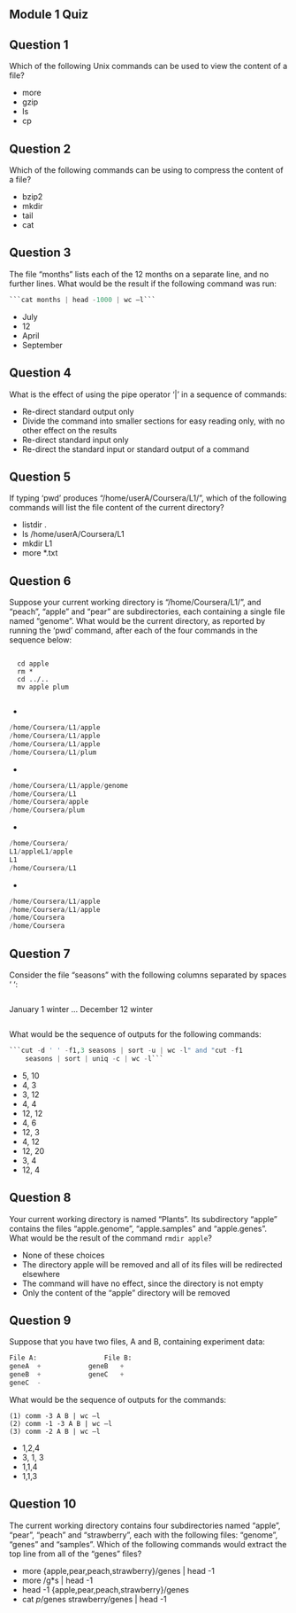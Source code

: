 ## Module 1 Quiz

## Question 1
Which of the following Unix commands can be used to view the content of a file?
* more
* gzip
* ls
* cp

## Question 2
Which of the following commands can be using to compress the content of a file?
* bzip2
* mkdir
* tail
* cat

## Question 3
The file “months” lists each of the 12 months on a separate line, and no further lines. What would be the result if the following command was run:
```Python
```cat months | head -1000 | wc –l```
```
* July
* 12
* April
* September

## Question 4
What is the effect of using the pipe operator ‘|’ in a sequence of commands:
* Re-direct standard output only
* Divide the command into smaller sections for easy reading only, with no other effect on the results
* Re-direct standard input only
* Re-direct the standard input or standard output of a command

## Question 5
If typing ‘pwd’ produces “/home/userA/Coursera/L1/”, which of the following commands will list the file content of the current directory?
* listdir .
* ls /home/userA/Coursera/L1
* mkdir L1
* more *.txt

## Question 6
Suppose your current working directory is “/home/Coursera/L1/”, and “peach”, “apple” and “pear” are subdirectories, each containing a single file named “genome”. What would be the current directory, as reported by running the ‘pwd’ command, after each of the four commands in the sequence below:

```Python
```
      cd apple
      rm *
      cd ../..
      mv apple plum
```
```
* 
```Python
/home/Coursera/L1/apple
/home/Coursera/L1/apple
/home/Coursera/L1/apple
/home/Coursera/L1/plum
```
* 
```Python
/home/Coursera/L1/apple/genome
/home/Coursera/L1
/home/Coursera/apple
/home/Coursera/plum
```
* 
```Python
/home/Coursera/
L1/appleL1/apple
L1
/home/Coursera/L1
```
*
```Python
/home/Coursera/L1/apple
/home/Coursera/L1/apple
/home/Coursera
/home/Coursera
```

## Question 7
Consider the file “seasons” with the following columns separated by spaces ‘ ‘:
```Python
```
January 1 winter
…
December 12 winter
```
```
What would be the sequence of outputs for the following commands: 
```Python
```cut -d ' ' -f1,3 seasons | sort -u | wc -l" and "cut -f1 
    seasons | sort | uniq -c | wc -l```
```
* 5, 10
* 4, 3
* 3, 12
* 4, 4
* 12, 12
* 4, 6
* 12, 3
* 4, 12
* 12, 20
* 3, 4
* 12, 4

## Question 8
Your current working directory is named “Plants”. Its subdirectory “apple” contains the files “apple.genome”, “apple.samples” and “apple.genes”. What would be the result of the command ```rmdir apple```?
* None of these choices
* The directory apple will be removed and all of its files will be redirected elsewhere
* The command will have no effect, since the directory is not empty
* Only the content of the “apple” directory will be removed

## Question 9
Suppose that you have two files, A and B, containing experiment data:
```Python
File A:                 File B:
geneA  +            geneB   +
geneB  +            geneC   +
geneC  -
```
What would be the sequence of outputs for the commands: 
```
(1) comm -3 A B | wc –l  
(2) comm -1 -3 A B | wc –l   
(3) comm -2 A B | wc –l
```
* 1,2,4
* 3, 1, 3
* 1,1,4
* 1,1,3

## Question 10
The current working directory contains four subdirectories named “apple”, “pear”, “peach” and “strawberry”, each with the following files: “genome”, “genes” and “samples”. Which of the following commands would extract the top line from all of the “genes” files?
* more {apple,pear,peach,strawberry}/genes | head -1
* more /g*s | head -1
* head -1 {apple,pear,peach,strawberry}/genes
* cat *p*/genes strawberry/genes | head -1
